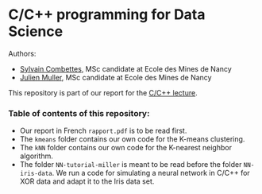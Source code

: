 # C/C++ programming for Data Science

Authors:
- [Sylvain Combettes](https://www.linkedin.com/in/sylvain-combettes), MSc candidate at Ecole des Mines de Nancy
- [Julien Muller](https://fr.linkedin.com/in/julien-muller-9b3a77166), MSc candidate at Ecole des Mines de Nancy

This repository is part of our report for the [C/C++ lecture](https://www.depinfonancy.net/cours-%C3%A9lectifs/ces7aj).

### Table of contents of this repository:
- Our report in French `rapport.pdf` is to be read first.
- The `kmeans` folder contains our own code for the K-means clustering.
- The `kNN` folder contains our own code for the K-nearest neighbor algorithm.
- The folder `NN-tutorial-miller` is meant to be read before the folder `NN-iris-data`. We run a code for simulating a neural network in C/C++ for XOR data and adapt it to the Iris data set.
